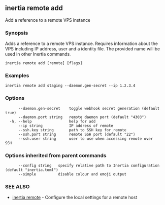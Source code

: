 ## inertia remote add

Add a reference to a remote VPS instance

### Synopsis

Adds a reference to a remote VPS instance. Requires information about the VPS
including IP address, user and a identity file. The provided name will be used in other
Inertia commands.

```
inertia remote add [remote] [flags]
```

### Examples

```
inertia remote add staging --daemon.gen-secret --ip 1.2.3.4
```

### Options

```
      --daemon.gen-secret    toggle webhook secret generation (default true)
      --daemon.port string   remote daemon port (default "4303")
  -h, --help                 help for add
      --ip string            IP address of remote
      --ssh.key string       path to SSH key for remote
      --ssh.port string      remote SSH port (default "22")
      --ssh.user string      user to use when accessing remote over SSH
```

### Options inherited from parent commands

```
      --config string   specify relative path to Inertia configuration (default "inertia.toml")
      --simple          disable colour and emoji output
```

### SEE ALSO

* [inertia remote](inertia_remote.md)	 - Configure the local settings for a remote host

